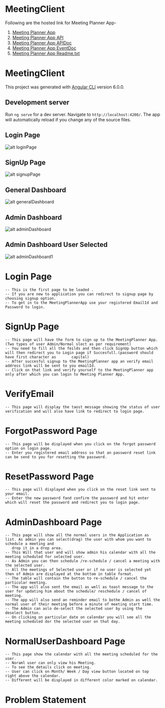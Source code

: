 # MeetingClient
Following are the hosted link for Meeting Planner App-

1) [Meeting Planner App](http://meetingplannerapp.hanumantpatil.co)
2) [Meeting Planner App API](http://api.meetingplannerapp.hanumantpatil.co)
3) [Meeting Planner App APIDoc](http://apidoc.meetingplannerapp.hanumantpatil.co)
4) [Meeting Planner App EventDoc](http://eventdoc.meetingplannerapp.hanumantpatil.co)
5) [Meeting Planner App Readme.txt](http://readme.meetingplannerapp.hanumantpatil.co)


# MeetingClient

This project was generated with [Angular CLI](https://github.com/angular/angular-cli) version 6.0.0.

## Development server

Run `ng serve` for a dev server. Navigate to `http://localhost:4200/`. The app will automatically reload if you change any of the source files.

## Login Page
![alt loginPage](https://github.com/HanumantChidrawar/meetingPlannerFrontend/tree/master/pageLook/meetingPlannerLogin.png)

## SignUp Page
![alt signupPage](https://github.com/HanumantChidrawar/meetingPlannerFrontend/tree/master/pageLook/meetingPlannerSignUp.png)

## General Dashboard
![alt generalDashboard](https://github.com/HanumantChidrawar/meetingPlannerFrontend/tree/master/pageLook/generalDashboard.png)

## Admin Dashboard
![alt adminDashboard](https://github.com/HanumantChidrawar/meetingPlannerFrontend/tree/master/pageLook/adminDashboard.png)

## Admin Dashboard User Selected
![alt adminDashboard1](https://github.com/HanumantChidrawar/meetingPlannerFrontend/tree/master/pageLook/adminDashboardSelected.png)

# Login Page

    -- This is the first page to be loaded .
    -- If you are new to application you can redirect to signup page by choosing signup option.
    -- To get in to the MeetingPlannerApp use your registered EmailId and Password to login.
    
# SignUp Page

    -- This page will have the form to sign up to the MeetingPlanner App.(Two types of user Admin/Normal slect as per requirement)
    -- You need to fill all the feilds and then click SignUp button which will then redirect you to Login page if Succesfull.(password should have first character as 		capital)
    -- After succesful signup to the MeetingPlanner app an verify email address link will be sent to you emailId.
    -- Click on that link and verify yourself to the MeetingPlanner app only after which you can login to Meeting Planner App.

# VerifyEmail

    -- This page will display the taost message showing the status of user verification and will also have link to redirect to login page.

# ForgotPassword Page

    -- This page will be displayed when you click on the forgot password option on login page.
    -- Enter you registered email address so that an password reset link can be send to you for resetting the password.

# ResetPassword Page

    -- This page will displayed when you click on the reset link sent to your email.
    -- Enter the new password fand confirm the password and hit enter which will reset the password and redirect you to login page.

# AdminDashboard Page

    -- This page will show all the normal users in the Application as list. As admin you can select(drag) the user with whom you want to schedule a meeting and 
       drop it in a drop area.
    -- This Will that user and will show admin his calendar with all the meeting scheduled for selected user.
    -- As Admin you can then schedule /re-schedule / cancel a meeting with the selected user.
    -- All the meetings of Selected user or if no user is selected yet then of Admin are displayed at the bottom in table format.
    -- The table will contain the button to re-schedule / cancel the particular meeting.
    -- The app will also sent the email as well as toast message to the user for updating him about the schedule/ reschedule / cancel of meeting.
    -- The app will also send an reminder email to bothe Admin as well the normal user of their meeting before a minute of meeting start time.
    -- The Admin can aslo de-select the selected user by using the deselect button.
    -- On clicking on particular date on calendar you will see all the meeting scheduled dor the selected user on that day.
    
# NormalUserDashboard Page

    -- This page show the calendar with all the meeting scheduled for the user.
    -- Noraml user can only view his Meeting.
    -- To see the details click on meeting.
    -- User can click on Month/ Week / Day view button located on top right above the calendar.
    -- Different will be displayed in different color marked on calendar.

# Problem Statement


